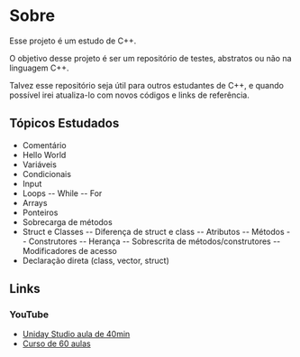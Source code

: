 # Sobre
Esse projeto é um estudo de C++.

O objetivo desse projeto é ser um repositório de testes, abstratos ou não na linguagem C++.

Talvez esse repositório seja útil para outros estudantes de C++, e quando possível irei atualiza-lo com novos códigos e links de referência.

## Tópicos Estudados

- Comentário
- Hello World
- Variáveis
- Condicionais
- Input
- Loops
-- While
-- For
- Arrays
- Ponteiros
- Sobrecarga de métodos
- Struct e Classes
-- Diferença de struct e class
-- Atributos
-- Métodos
-- Construtores
-- Herança
-- Sobrescrita de métodos/construtores
-- Modificadores de acesso
- Declaração direta (class, vector, struct)

## Links

### YouTube
- [Uniday Studio aula de 40min](https://youtu.be/McbdxZ3Se2U)
- [Curso de 60 aulas](https://youtu.be/jg-QHbBWkco)